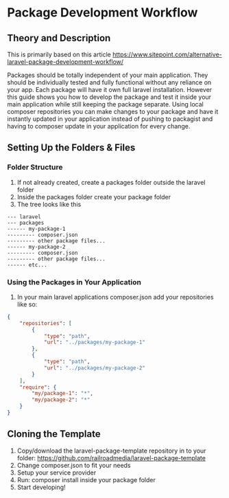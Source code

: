 # Package Development Workflow

## Theory and Description

This is primarily based on this article https://www.sitepoint.com/alternative-laravel-package-development-workflow/

Packages should be totally independent of your main application. They should be individually tested and fully functional without any reliance on your app. Each package will have it own full laravel installation. However this guide shows you how to develop the package and test it inside your main application while still keeping the package separate. Using local composer repositories you can make changes to your package and have it instantly updated in your application instead of pushing to packagist and having to composer update in your application for every change. 

## Setting Up the Folders & Files

### Folder Structure
1. If not already created, create a packages folder outside the laravel folder
1. Inside the packages folder create your package folder
1. The tree looks like this

```text
--- laravel
--- packages
------ my-package-1
--------- composer.json
--------- other package files...
------ my-package-2
--------- composer.json
--------- other package files...
------ etc...
```

### Using the Packages in Your Application
1. In your main laravel applications composer.json add your repositories like so:
```json
{
    "repositories": [
        {
            "type": "path",
            "url": "../packages/my-package-1"
        },
        {
            "type": "path",
            "url": "../packages/my-package-2"
        }
    ],
    "require": {
        "my/package-1": "*",
        "my/package-2": "*"
    }
}
```

## Cloning the Template
1. Copy/download the laravel-package-template repository in to your folder: https://github.com/railroadmedia/laravel-package-template 
1. Change composer.json to fit your needs
1. Setup your service provider
1. Run: composer install inside your package folder
1. Start developing!